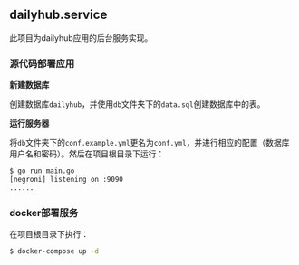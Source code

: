 ## dailyhub.service
此项目为dailyhub应用的后台服务实现。

### 源代码部署应用

**新建数据库**

创建数据库`dailyhub`，并使用`db`文件夹下的`data.sql`创建数据库中的表。

**运行服务器**

将`db`文件夹下的`conf.example.yml`更名为`conf.yml`，并进行相应的配置（数据库用户名和密码）。然后在项目根目录下运行：

```bash
$ go run main.go
[negroni] listening on :9090
......
```

### docker部署服务

在项目根目录下执行：

```bash
$ docker-compose up -d
```

